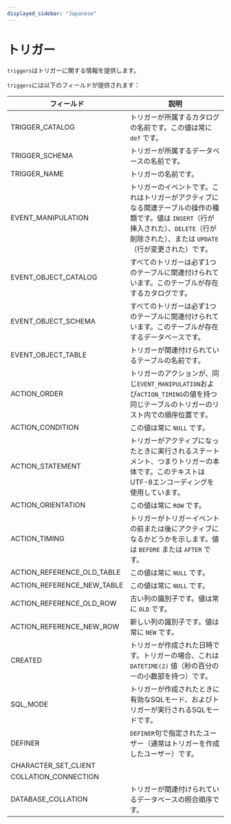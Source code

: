 ```yaml
---
displayed_sidebar: "Japanese"
---
```


# トリガー

`triggers`はトリガーに関する情報を提供します。

`triggers`には以下のフィールドが提供されます：

| **フィールド**                  | **説明**                                              |
| -------------------------- | ------------------------------------------------------------ |
| TRIGGER_CATALOG            | トリガーが所属するカタログの名前です。この値は常に `def` です。 |
| TRIGGER_SCHEMA             | トリガーが所属するデータベースの名前です。       |
| TRIGGER_NAME               | トリガーの名前です。                                     |
| EVENT_MANIPULATION         | トリガーのイベントです。これはトリガーがアクティブになる関連テーブルの操作の種類です。値は `INSERT`（行が挿入された）、`DELETE`（行が削除された）、または `UPDATE`（行が変更された）です。 |
| EVENT_OBJECT_CATALOG       | すべてのトリガーは必ず1つのテーブルに関連付けられています。このテーブルが存在するカタログです。 |
| EVENT_OBJECT_SCHEMA        | すべてのトリガーは必ず1つのテーブルに関連付けられています。このテーブルが存在するデータベースです。 |
| EVENT_OBJECT_TABLE         | トリガーが関連付けられているテーブルの名前です。   |
| ACTION_ORDER               | トリガーのアクションが、同じ`EVENT_MANIPULATION`および`ACTION_TIMING`の値を持つ同じテーブルのトリガーのリスト内での順序位置です。 |
| ACTION_CONDITION           | この値は常に `NULL` です。                                 |
| ACTION_STATEMENT           | トリガーがアクティブになったときに実行されるステートメント、つまりトリガーの本体です。このテキストはUTF-8エンコーディングを使用しています。 |
| ACTION_ORIENTATION         | この値は常に `ROW` です。                                  |
| ACTION_TIMING              | トリガーがトリガーイベントの前または後にアクティブになるかどうかを示します。値は `BEFORE` または `AFTER` です。 |
| ACTION_REFERENCE_OLD_TABLE | この値は常に `NULL` です。                                 |
| ACTION_REFERENCE_NEW_TABLE | この値は常に `NULL` です。                                 |
| ACTION_REFERENCE_OLD_ROW   | 古い列の識別子です。値は常に `OLD` です。       |
| ACTION_REFERENCE_NEW_ROW   | 新しい列の識別子です。値は常に `NEW` です。       |
| CREATED                    | トリガーが作成された日時です。トリガーの場合、これは `DATETIME(2)` 値（秒の百分の一の小数部を持つ）です。 |
| SQL_MODE                   | トリガーが作成されたときに有効なSQLモード、およびトリガーが実行されるSQLモードです。 |
| DEFINER                    | `DEFINER`句で指定されたユーザー（通常はトリガーを作成したユーザー）です。 |
| CHARACTER_SET_CLIENT       |                                                              |
| COLLATION_CONNECTION       |                                                              |
| DATABASE_COLLATION         | トリガーが関連付けられているデータベースの照合順序です。 |
